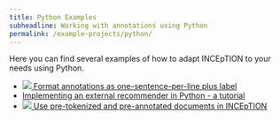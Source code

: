 ```yaml
---
title: Python Examples
subheadline: Working with annotations using Python
permalink: /example-projects/python/
---
```


Here you can find several examples of how to adapt INCEpTION to your needs using Python.

* [<img src="https://colab.research.google.com/assets/colab-badge.svg"/> Format annotations as one-sentence-per-line plus label][1]
* [Implementing an external recommender in Python - a tutorial][2]
* [<img src="https://colab.research.google.com/assets/colab-badge.svg"/> Use pre-tokenized and pre-annotated documents in INCEpTION][3]

[1]: https://colab.research.google.com/github/inception-project/inception-project.github.io/blob/master/_example-projects/python/INCEpTION_Annotations_as_one_sentence_and_label_per_line.ipynb
[2]: https://github.com/inception-project/inception-external-recommender/blob/master/Tutorial.ipynb
[3]: https://colab.research.google.com/github/inception-project/inception/blob/master/notebooks/using_pretokenized_and_preannotated_text.ipynb
